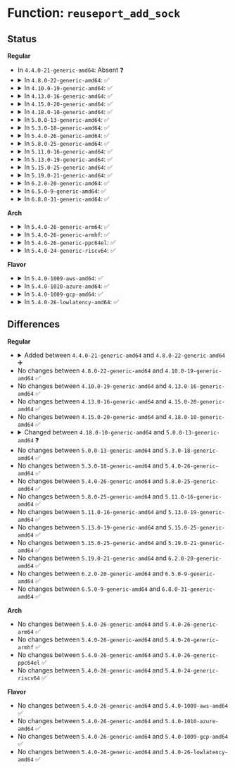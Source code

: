 # Function: <code>reuseport_add_sock</code>

## Status
<b>Regular</b>
<ul>
<li>
In <code>4.4.0-21-generic-amd64</code>: Absent ❓
</li>
<li>
<details>
<summary>In <code>4.8.0-22-generic-amd64</code>: ✅</summary>

```c
int reuseport_add_sock(struct sock * sk, struct sock * sk2)
```

```json
{
  "name": "reuseport_add_sock",
  "collision_type": "Unique Global",
  "inline_type": "No",
  "funcs": [
    {
      "addr": 18446744071586841408,
      "name": "reuseport_add_sock",
      "external": true,
      "loc": "net/core/sock_reuseport.c:96",
      "file": "net/core/sock_reuseport.c",
      "inline": "seen, unknown",
      "caller_inline": [],
      "caller_func": [
        "net/ipv4/inet_hashtables.c:__inet_hash",
        "net/ipv4/udp.c:udp_lib_get_port"
      ]
    }
  ],
  "symbols": [
    {
      "addr": 18446744071586841408,
      "name": "reuseport_add_sock",
      "section": ".text",
      "bind": "STB_GLOBAL",
      "size": 373
    }
  ]
}
```
</details>
</li>
<li>
<details>
<summary>In <code>4.10.0-19-generic-amd64</code>: ✅</summary>

```c
int reuseport_add_sock(struct sock * sk, struct sock * sk2)
```

```json
{
  "name": "reuseport_add_sock",
  "collision_type": "Unique Global",
  "inline_type": "No",
  "funcs": [
    {
      "addr": 18446744071587032336,
      "name": "reuseport_add_sock",
      "external": true,
      "loc": "net/core/sock_reuseport.c:96",
      "file": "net/core/sock_reuseport.c",
      "inline": "seen, unknown",
      "caller_inline": [],
      "caller_func": [
        "net/ipv4/inet_hashtables.c:__inet_hash",
        "net/ipv4/udp.c:udp_lib_get_port"
      ]
    }
  ],
  "symbols": [
    {
      "addr": 18446744071587032336,
      "name": "reuseport_add_sock",
      "section": ".text",
      "bind": "STB_GLOBAL",
      "size": 373
    }
  ]
}
```
</details>
</li>
<li>
<details>
<summary>In <code>4.13.0-16-generic-amd64</code>: ✅</summary>

```c
int reuseport_add_sock(struct sock * sk, struct sock * sk2)
```

```json
{
  "name": "reuseport_add_sock",
  "collision_type": "Unique Global",
  "inline_type": "No",
  "funcs": [
    {
      "addr": 18446744071587160240,
      "name": "reuseport_add_sock",
      "external": true,
      "loc": "net/core/sock_reuseport.c:96",
      "file": "net/core/sock_reuseport.c",
      "inline": "seen, unknown",
      "caller_inline": [],
      "caller_func": [
        "net/ipv4/inet_hashtables.c:__inet_hash",
        "net/ipv4/udp.c:udp_lib_get_port"
      ]
    }
  ],
  "symbols": [
    {
      "addr": 18446744071587160240,
      "name": "reuseport_add_sock",
      "section": ".text",
      "bind": "STB_GLOBAL",
      "size": 351
    }
  ]
}
```
</details>
</li>
<li>
<details>
<summary>In <code>4.15.0-20-generic-amd64</code>: ✅</summary>

```c
int reuseport_add_sock(struct sock * sk, struct sock * sk2)
```

```json
{
  "name": "reuseport_add_sock",
  "collision_type": "Unique Global",
  "inline_type": "No",
  "funcs": [
    {
      "addr": 18446744071587668688,
      "name": "reuseport_add_sock",
      "external": true,
      "loc": "net/core/sock_reuseport.c:113",
      "file": "net/core/sock_reuseport.c",
      "inline": "seen, unknown",
      "caller_inline": [],
      "caller_func": [
        "net/ipv4/inet_hashtables.c:__inet_hash",
        "net/ipv4/udp.c:udp_lib_get_port"
      ]
    }
  ],
  "symbols": [
    {
      "addr": 18446744071587668688,
      "name": "reuseport_add_sock",
      "section": ".text",
      "bind": "STB_GLOBAL",
      "size": 378
    }
  ]
}
```
</details>
</li>
<li>
<details>
<summary>In <code>4.18.0-10-generic-amd64</code>: ✅</summary>

```c
int reuseport_add_sock(struct sock * sk, struct sock * sk2)
```

```json
{
  "name": "reuseport_add_sock",
  "collision_type": "Unique Global",
  "inline_type": "No",
  "funcs": [
    {
      "addr": 18446744071587995648,
      "name": "reuseport_add_sock",
      "external": true,
      "loc": "net/core/sock_reuseport.c:113",
      "file": "net/core/sock_reuseport.c",
      "inline": "seen, unknown",
      "caller_inline": [],
      "caller_func": [
        "net/ipv4/inet_hashtables.c:__inet_hash",
        "net/ipv4/udp.c:udp_lib_get_port"
      ]
    }
  ],
  "symbols": [
    {
      "addr": 18446744071587995648,
      "name": "reuseport_add_sock",
      "section": ".text",
      "bind": "STB_GLOBAL",
      "size": 382
    }
  ]
}
```
</details>
</li>
<li>
<details>
<summary>In <code>5.0.0-13-generic-amd64</code>: ✅</summary>

```c
int reuseport_add_sock(struct sock * sk, struct sock * sk2, bool bind_inany)
```

```json
{
  "name": "reuseport_add_sock",
  "collision_type": "Unique Global",
  "inline_type": "No",
  "funcs": [
    {
      "addr": 18446744071588154912,
      "name": "reuseport_add_sock",
      "external": true,
      "loc": "net/core/sock_reuseport.c:149",
      "file": "net/core/sock_reuseport.c",
      "inline": "seen, unknown",
      "caller_inline": [],
      "caller_func": [
        "net/ipv4/inet_hashtables.c:__inet_hash",
        "net/ipv4/udp.c:udp_lib_get_port"
      ]
    }
  ],
  "symbols": [
    {
      "addr": 18446744071588154912,
      "name": "reuseport_add_sock",
      "section": ".text",
      "bind": "STB_GLOBAL",
      "size": 411
    }
  ]
}
```
</details>
</li>
<li>
<details>
<summary>In <code>5.3.0-18-generic-amd64</code>: ✅</summary>

```c
int reuseport_add_sock(struct sock * sk, struct sock * sk2, bool bind_inany)
```

```json
{
  "name": "reuseport_add_sock",
  "collision_type": "Unique Global",
  "inline_type": "No",
  "funcs": [
    {
      "addr": 18446744071588476400,
      "name": "reuseport_add_sock",
      "external": true,
      "loc": "net/core/sock_reuseport.c:151",
      "file": "net/core/sock_reuseport.c",
      "inline": "seen, unknown",
      "caller_inline": [],
      "caller_func": [
        "net/ipv4/inet_hashtables.c:__inet_hash",
        "net/ipv4/udp.c:udp_lib_get_port"
      ]
    }
  ],
  "symbols": [
    {
      "addr": 18446744071588476400,
      "name": "reuseport_add_sock",
      "section": ".text",
      "bind": "STB_GLOBAL",
      "size": 442
    }
  ]
}
```
</details>
</li>
<li>
<details>
<summary>In <code>5.4.0-26-generic-amd64</code>: ✅</summary>

```c
int reuseport_add_sock(struct sock * sk, struct sock * sk2, bool bind_inany)
```

```json
{
  "name": "reuseport_add_sock",
  "collision_type": "Unique Global",
  "inline_type": "No",
  "funcs": [
    {
      "addr": 18446744071588681824,
      "name": "reuseport_add_sock",
      "external": true,
      "loc": "net/core/sock_reuseport.c:151",
      "file": "net/core/sock_reuseport.c",
      "inline": "seen, unknown",
      "caller_inline": [],
      "caller_func": [
        "net/ipv4/inet_hashtables.c:__inet_hash",
        "net/ipv4/udp.c:udp_lib_get_port"
      ]
    }
  ],
  "symbols": [
    {
      "addr": 18446744071588681824,
      "name": "reuseport_add_sock",
      "section": ".text",
      "bind": "STB_GLOBAL",
      "size": 442
    }
  ]
}
```
</details>
</li>
<li>
<details>
<summary>In <code>5.8.0-25-generic-amd64</code>: ✅</summary>

```c
int reuseport_add_sock(struct sock * sk, struct sock * sk2, bool bind_inany)
```

```json
{
  "name": "reuseport_add_sock",
  "collision_type": "Unique Global",
  "inline_type": "No",
  "funcs": [
    {
      "addr": 18446744071589547664,
      "name": "reuseport_add_sock",
      "external": true,
      "loc": "net/core/sock_reuseport.c:140",
      "file": "net/core/sock_reuseport.c",
      "inline": "seen, unknown",
      "caller_inline": [],
      "caller_func": [
        "net/ipv4/inet_hashtables.c:inet_reuseport_add_sock",
        "net/ipv4/udp.c:udp_reuseport_add_sock"
      ]
    }
  ],
  "symbols": [
    {
      "addr": 18446744071589547664,
      "name": "reuseport_add_sock",
      "section": ".text",
      "bind": "STB_GLOBAL",
      "size": 449
    }
  ]
}
```
</details>
</li>
<li>
<details>
<summary>In <code>5.11.0-16-generic-amd64</code>: ✅</summary>

```c
int reuseport_add_sock(struct sock * sk, struct sock * sk2, bool bind_inany)
```

```json
{
  "name": "reuseport_add_sock",
  "collision_type": "Unique Global",
  "inline_type": "No",
  "funcs": [
    {
      "addr": 18446744071589556688,
      "name": "reuseport_add_sock",
      "external": true,
      "loc": "net/core/sock_reuseport.c:140",
      "file": "net/core/sock_reuseport.c",
      "inline": "seen, unknown",
      "caller_inline": [],
      "caller_func": [
        "net/ipv4/inet_hashtables.c:inet_reuseport_add_sock",
        "net/ipv4/udp.c:udp_reuseport_add_sock"
      ]
    }
  ],
  "symbols": [
    {
      "addr": 18446744071589556688,
      "name": "reuseport_add_sock",
      "section": ".text",
      "bind": "STB_GLOBAL",
      "size": 449
    }
  ]
}
```
</details>
</li>
<li>
<details>
<summary>In <code>5.13.0-19-generic-amd64</code>: ✅</summary>

```c
int reuseport_add_sock(struct sock * sk, struct sock * sk2, bool bind_inany)
```

```json
{
  "name": "reuseport_add_sock",
  "collision_type": "Unique Global",
  "inline_type": "No",
  "funcs": [
    {
      "addr": 18446744071589454640,
      "name": "reuseport_add_sock",
      "external": true,
      "loc": "net/core/sock_reuseport.c:140",
      "file": "net/core/sock_reuseport.c",
      "inline": "seen, unknown",
      "caller_inline": [],
      "caller_func": [
        "net/ipv4/inet_hashtables.c:__inet_hash",
        "net/ipv4/udp.c:udp_lib_get_port"
      ]
    }
  ],
  "symbols": [
    {
      "addr": 18446744071589454640,
      "name": "reuseport_add_sock",
      "section": ".text",
      "bind": "STB_GLOBAL",
      "size": 449
    }
  ]
}
```
</details>
</li>
<li>
<details>
<summary>In <code>5.15.0-25-generic-amd64</code>: ✅</summary>

```c
int reuseport_add_sock(struct sock * sk, struct sock * sk2, bool bind_inany)
```

```json
{
  "name": "reuseport_add_sock",
  "collision_type": "Unique Global",
  "inline_type": "No",
  "funcs": [
    {
      "addr": 18446744071590192208,
      "name": "reuseport_add_sock",
      "external": true,
      "loc": "net/core/sock_reuseport.c:235",
      "file": "net/core/sock_reuseport.c",
      "inline": "seen, unknown",
      "caller_inline": [],
      "caller_func": [
        "net/ipv4/inet_hashtables.c:__inet_hash",
        "net/ipv4/udp.c:udp_lib_get_port"
      ]
    }
  ],
  "symbols": [
    {
      "addr": 18446744071590192208,
      "name": "reuseport_add_sock",
      "section": ".text",
      "bind": "STB_GLOBAL",
      "size": 324
    }
  ]
}
```
</details>
</li>
<li>
<details>
<summary>In <code>5.19.0-21-generic-amd64</code>: ✅</summary>

```c
int reuseport_add_sock(struct sock * sk, struct sock * sk2, bool bind_inany)
```

```json
{
  "name": "reuseport_add_sock",
  "collision_type": "Unique Global",
  "inline_type": "No",
  "funcs": [
    {
      "addr": 18446744071591755328,
      "name": "reuseport_add_sock",
      "external": true,
      "loc": "net/core/sock_reuseport.c:235",
      "file": "net/core/sock_reuseport.c",
      "inline": "seen, unknown",
      "caller_inline": [],
      "caller_func": [
        "net/ipv4/inet_hashtables.c:__inet_hash",
        "net/ipv4/udp.c:udp_lib_get_port"
      ]
    }
  ],
  "symbols": [
    {
      "addr": 18446744071591755328,
      "name": "reuseport_add_sock",
      "section": ".text",
      "bind": "STB_GLOBAL",
      "size": 352
    }
  ]
}
```
</details>
</li>
<li>
<details>
<summary>In <code>6.2.0-20-generic-amd64</code>: ✅</summary>

```c
int reuseport_add_sock(struct sock * sk, struct sock * sk2, bool bind_inany)
```

```json
{
  "name": "reuseport_add_sock",
  "collision_type": "Unique Global",
  "inline_type": "No",
  "funcs": [
    {
      "addr": 18446744071593545904,
      "name": "reuseport_add_sock",
      "external": true,
      "loc": "net/core/sock_reuseport.c:321",
      "file": "net/core/sock_reuseport.c",
      "inline": "seen, unknown",
      "caller_inline": [],
      "caller_func": [
        "net/ipv4/inet_hashtables.c:__inet_hash",
        "net/ipv4/udp.c:udp_lib_get_port"
      ]
    }
  ],
  "symbols": [
    {
      "addr": 18446744071593545904,
      "name": "reuseport_add_sock",
      "section": ".text",
      "bind": "STB_GLOBAL",
      "size": 374
    }
  ]
}
```
</details>
</li>
<li>
<details>
<summary>In <code>6.5.0-9-generic-amd64</code>: ✅</summary>

```c
int reuseport_add_sock(struct sock * sk, struct sock * sk2, bool bind_inany)
```

```json
{
  "name": "reuseport_add_sock",
  "collision_type": "Unique Global",
  "inline_type": "No",
  "funcs": [
    {
      "addr": 18446744071594014976,
      "name": "reuseport_add_sock",
      "external": true,
      "loc": "net/core/sock_reuseport.c:321",
      "file": "net/core/sock_reuseport.c",
      "inline": "seen, unknown",
      "caller_inline": [],
      "caller_func": [
        "net/ipv4/inet_hashtables.c:__inet_hash",
        "net/ipv4/udp.c:udp_lib_get_port"
      ]
    }
  ],
  "symbols": [
    {
      "addr": 18446744071594014976,
      "name": "reuseport_add_sock",
      "section": ".text",
      "bind": "STB_GLOBAL",
      "size": 374
    }
  ]
}
```
</details>
</li>
<li>
<details>
<summary>In <code>6.8.0-31-generic-amd64</code>: ✅</summary>

```c
int reuseport_add_sock(struct sock * sk, struct sock * sk2, bool bind_inany)
```

```json
{
  "name": "reuseport_add_sock",
  "collision_type": "Unique Global",
  "inline_type": "No",
  "funcs": [
    {
      "addr": 18446744071594801344,
      "name": "reuseport_add_sock",
      "external": true,
      "loc": "net/core/sock_reuseport.c:321",
      "file": "net/core/sock_reuseport.c",
      "inline": "seen, unknown",
      "caller_inline": [],
      "caller_func": [
        "net/ipv4/inet_hashtables.c:__inet_hash",
        "net/ipv4/udp.c:udp_lib_get_port"
      ]
    }
  ],
  "symbols": [
    {
      "addr": 18446744071594801344,
      "name": "reuseport_add_sock",
      "section": ".text",
      "bind": "STB_GLOBAL",
      "size": 374
    }
  ]
}
```
</details>
</li>
</ul>
<b>Arch</b>
<ul>
<li>
<details>
<summary>In <code>5.4.0-26-generic-arm64</code>: ✅</summary>

```c
int reuseport_add_sock(struct sock * sk, struct sock * sk2, bool bind_inany)
```

```json
{
  "name": "reuseport_add_sock",
  "collision_type": "Unique Global",
  "inline_type": "No",
  "funcs": [
    {
      "addr": 18446603336502236008,
      "name": "reuseport_add_sock",
      "external": true,
      "loc": "net/core/sock_reuseport.c:151",
      "file": "net/core/sock_reuseport.c",
      "inline": "seen, unknown",
      "caller_inline": [],
      "caller_func": [
        "net/ipv4/inet_hashtables.c:__inet_hash",
        "net/ipv4/udp.c:udp_lib_get_port"
      ]
    }
  ],
  "symbols": [
    {
      "addr": 18446603336502236008,
      "name": "reuseport_add_sock",
      "section": ".text",
      "bind": "STB_GLOBAL",
      "size": 652
    }
  ]
}
```
</details>
</li>
<li>
<details>
<summary>In <code>5.4.0-26-generic-armhf</code>: ✅</summary>

```c
int reuseport_add_sock(struct sock * sk, struct sock * sk2, bool bind_inany)
```

```json
{
  "name": "reuseport_add_sock",
  "collision_type": "Unique Global",
  "inline_type": "No",
  "funcs": [
    {
      "addr": 3234981380,
      "name": "reuseport_add_sock",
      "external": true,
      "loc": "net/core/sock_reuseport.c:151",
      "file": "net/core/sock_reuseport.c",
      "inline": "seen, unknown",
      "caller_inline": [],
      "caller_func": [
        "net/ipv4/inet_hashtables.c:__inet_hash",
        "net/ipv4/udp.c:udp_lib_get_port"
      ]
    }
  ],
  "symbols": [
    {
      "addr": 3234981380,
      "name": "reuseport_add_sock",
      "section": ".text",
      "bind": "STB_GLOBAL",
      "size": 444
    }
  ]
}
```
</details>
</li>
<li>
<details>
<summary>In <code>5.4.0-26-generic-ppc64el</code>: ✅</summary>

```c
int reuseport_add_sock(struct sock * sk, struct sock * sk2, bool bind_inany)
```

```json
{
  "name": "reuseport_add_sock",
  "collision_type": "Unique Global",
  "inline_type": "No",
  "funcs": [
    {
      "addr": 13835058055295726848,
      "name": "reuseport_add_sock",
      "external": true,
      "loc": "net/core/sock_reuseport.c:151",
      "file": "net/core/sock_reuseport.c",
      "inline": "seen, unknown",
      "caller_inline": [],
      "caller_func": [
        "net/ipv4/inet_hashtables.c:__inet_hash",
        "net/ipv4/udp.c:udp_lib_get_port"
      ]
    }
  ],
  "symbols": [
    {
      "addr": 13835058055295726848,
      "name": "reuseport_add_sock",
      "section": ".text",
      "bind": "STB_GLOBAL",
      "size": 684
    }
  ]
}
```
</details>
</li>
<li>
<details>
<summary>In <code>5.4.0-24-generic-riscv64</code>: ✅</summary>

```c
int reuseport_add_sock(struct sock * sk, struct sock * sk2, bool bind_inany)
```

```json
{
  "name": "reuseport_add_sock",
  "collision_type": "Unique Global",
  "inline_type": "No",
  "funcs": [
    {
      "addr": 18446743936278478052,
      "name": "reuseport_add_sock",
      "external": true,
      "loc": "net/core/sock_reuseport.c:151",
      "file": "net/core/sock_reuseport.c",
      "inline": "seen, unknown",
      "caller_inline": [],
      "caller_func": [
        "net/ipv4/inet_hashtables.c:__inet_hash",
        "net/ipv4/udp.c:udp_lib_get_port"
      ]
    }
  ],
  "symbols": [
    {
      "addr": 18446743936278478052,
      "name": "reuseport_add_sock",
      "section": ".text",
      "bind": "STB_GLOBAL",
      "size": 424
    }
  ]
}
```
</details>
</li>
</ul>
<b>Flavor</b>
<ul>
<li>
<details>
<summary>In <code>5.4.0-1009-aws-amd64</code>: ✅</summary>

```c
int reuseport_add_sock(struct sock * sk, struct sock * sk2, bool bind_inany)
```

```json
{
  "name": "reuseport_add_sock",
  "collision_type": "Unique Global",
  "inline_type": "No",
  "funcs": [
    {
      "addr": 18446744071588288560,
      "name": "reuseport_add_sock",
      "external": true,
      "loc": "net/core/sock_reuseport.c:151",
      "file": "net/core/sock_reuseport.c",
      "inline": "seen, unknown",
      "caller_inline": [],
      "caller_func": [
        "net/ipv4/inet_hashtables.c:__inet_hash",
        "net/ipv4/udp.c:udp_lib_get_port"
      ]
    }
  ],
  "symbols": [
    {
      "addr": 18446744071588288560,
      "name": "reuseport_add_sock",
      "section": ".text",
      "bind": "STB_GLOBAL",
      "size": 442
    }
  ]
}
```
</details>
</li>
<li>
<details>
<summary>In <code>5.4.0-1010-azure-amd64</code>: ✅</summary>

```c
int reuseport_add_sock(struct sock * sk, struct sock * sk2, bool bind_inany)
```

```json
{
  "name": "reuseport_add_sock",
  "collision_type": "Unique Global",
  "inline_type": "No",
  "funcs": [
    {
      "addr": 18446744071588001376,
      "name": "reuseport_add_sock",
      "external": true,
      "loc": "net/core/sock_reuseport.c:151",
      "file": "net/core/sock_reuseport.c",
      "inline": "seen, unknown",
      "caller_inline": [],
      "caller_func": [
        "net/ipv4/inet_hashtables.c:__inet_hash",
        "net/ipv4/udp.c:udp_lib_get_port"
      ]
    }
  ],
  "symbols": [
    {
      "addr": 18446744071588001376,
      "name": "reuseport_add_sock",
      "section": ".text",
      "bind": "STB_GLOBAL",
      "size": 442
    }
  ]
}
```
</details>
</li>
<li>
<details>
<summary>In <code>5.4.0-1009-gcp-amd64</code>: ✅</summary>

```c
int reuseport_add_sock(struct sock * sk, struct sock * sk2, bool bind_inany)
```

```json
{
  "name": "reuseport_add_sock",
  "collision_type": "Unique Global",
  "inline_type": "No",
  "funcs": [
    {
      "addr": 18446744071588620384,
      "name": "reuseport_add_sock",
      "external": true,
      "loc": "net/core/sock_reuseport.c:151",
      "file": "net/core/sock_reuseport.c",
      "inline": "seen, unknown",
      "caller_inline": [],
      "caller_func": [
        "net/ipv4/inet_hashtables.c:__inet_hash",
        "net/ipv4/udp.c:udp_lib_get_port"
      ]
    }
  ],
  "symbols": [
    {
      "addr": 18446744071588620384,
      "name": "reuseport_add_sock",
      "section": ".text",
      "bind": "STB_GLOBAL",
      "size": 442
    }
  ]
}
```
</details>
</li>
<li>
<details>
<summary>In <code>5.4.0-26-lowlatency-amd64</code>: ✅</summary>

```c
int reuseport_add_sock(struct sock * sk, struct sock * sk2, bool bind_inany)
```

```json
{
  "name": "reuseport_add_sock",
  "collision_type": "Unique Global",
  "inline_type": "No",
  "funcs": [
    {
      "addr": 18446744071588758224,
      "name": "reuseport_add_sock",
      "external": true,
      "loc": "net/core/sock_reuseport.c:151",
      "file": "net/core/sock_reuseport.c",
      "inline": "seen, unknown",
      "caller_inline": [],
      "caller_func": [
        "net/ipv4/inet_hashtables.c:__inet_hash",
        "net/ipv4/udp.c:udp_lib_get_port"
      ]
    }
  ],
  "symbols": [
    {
      "addr": 18446744071588758224,
      "name": "reuseport_add_sock",
      "section": ".text",
      "bind": "STB_GLOBAL",
      "size": 442
    }
  ]
}
```
</details>
</li>
</ul>

## Differences
<b>Regular</b>
<ul>
<li>
<details>
<summary>Added between <code>4.4.0-21-generic-amd64</code> and <code>4.8.0-22-generic-amd64</code> ➕</summary>

```c
int reuseport_add_sock(struct sock * sk, struct sock * sk2)
```
</details>
</li>
<li>
No changes between <code>4.8.0-22-generic-amd64</code> and <code>4.10.0-19-generic-amd64</code> ✅
</li>
<li>
No changes between <code>4.10.0-19-generic-amd64</code> and <code>4.13.0-16-generic-amd64</code> ✅
</li>
<li>
No changes between <code>4.13.0-16-generic-amd64</code> and <code>4.15.0-20-generic-amd64</code> ✅
</li>
<li>
No changes between <code>4.15.0-20-generic-amd64</code> and <code>4.18.0-10-generic-amd64</code> ✅
</li>
<li>
<details>
<summary>Changed between <code>4.18.0-10-generic-amd64</code> and <code>5.0.0-13-generic-amd64</code> ❓</summary>
<ul>
<li>
<b>Param added. </b>
<code>bool bind_inany</code>
</li>
</ul>
</details>
</li>
<li>
No changes between <code>5.0.0-13-generic-amd64</code> and <code>5.3.0-18-generic-amd64</code> ✅
</li>
<li>
No changes between <code>5.3.0-18-generic-amd64</code> and <code>5.4.0-26-generic-amd64</code> ✅
</li>
<li>
No changes between <code>5.4.0-26-generic-amd64</code> and <code>5.8.0-25-generic-amd64</code> ✅
</li>
<li>
No changes between <code>5.8.0-25-generic-amd64</code> and <code>5.11.0-16-generic-amd64</code> ✅
</li>
<li>
No changes between <code>5.11.0-16-generic-amd64</code> and <code>5.13.0-19-generic-amd64</code> ✅
</li>
<li>
No changes between <code>5.13.0-19-generic-amd64</code> and <code>5.15.0-25-generic-amd64</code> ✅
</li>
<li>
No changes between <code>5.15.0-25-generic-amd64</code> and <code>5.19.0-21-generic-amd64</code> ✅
</li>
<li>
No changes between <code>5.19.0-21-generic-amd64</code> and <code>6.2.0-20-generic-amd64</code> ✅
</li>
<li>
No changes between <code>6.2.0-20-generic-amd64</code> and <code>6.5.0-9-generic-amd64</code> ✅
</li>
<li>
No changes between <code>6.5.0-9-generic-amd64</code> and <code>6.8.0-31-generic-amd64</code> ✅
</li>
</ul>
<b>Arch</b>
<ul>
<li>
No changes between <code>5.4.0-26-generic-amd64</code> and <code>5.4.0-26-generic-arm64</code> ✅
</li>
<li>
No changes between <code>5.4.0-26-generic-amd64</code> and <code>5.4.0-26-generic-armhf</code> ✅
</li>
<li>
No changes between <code>5.4.0-26-generic-amd64</code> and <code>5.4.0-26-generic-ppc64el</code> ✅
</li>
<li>
No changes between <code>5.4.0-26-generic-amd64</code> and <code>5.4.0-24-generic-riscv64</code> ✅
</li>
</ul>
<b>Flavor</b>
<ul>
<li>
No changes between <code>5.4.0-26-generic-amd64</code> and <code>5.4.0-1009-aws-amd64</code> ✅
</li>
<li>
No changes between <code>5.4.0-26-generic-amd64</code> and <code>5.4.0-1010-azure-amd64</code> ✅
</li>
<li>
No changes between <code>5.4.0-26-generic-amd64</code> and <code>5.4.0-1009-gcp-amd64</code> ✅
</li>
<li>
No changes between <code>5.4.0-26-generic-amd64</code> and <code>5.4.0-26-lowlatency-amd64</code> ✅
</li>
</ul>
